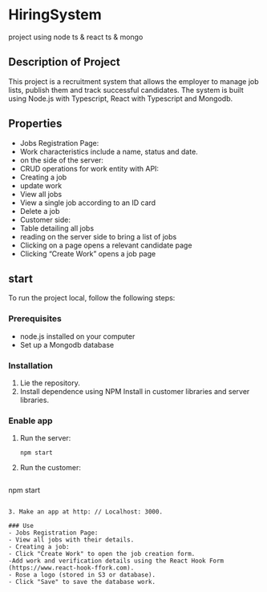 # HiringSystem
project using node ts &amp; react ts &amp; mongo
## Description of Project
This project is a recruitment system that allows the employer to manage job lists, publish them and track successful candidates. The system is built using Node.js with Typescript, React with Typescript and Mongodb.

## Properties
- Jobs Registration Page:
 - Work characteristics include a name, status and date.
- on the side of the server:
 - CRUD operations for work entity with API:
 - Creating a job
 - update work
 - View all jobs
 - View a single job according to an ID card
 - Delete a job
- Customer side:
 - Table detailing all jobs
 - reading on the server side to bring a list of jobs
 - Clicking on a page opens a relevant candidate page
 - Clicking “Create Work” opens a job page

## start
To run the project local, follow the following steps:

### Prerequisites
- node.js installed on your computer
- Set up a Mongodb database

### Installation
1. Lie the repository.
2. Install dependence using NPM Install in customer libraries and server libraries.

### Enable app
1. Run the server:
   ``` cd server
   npm start
   ```
2. Run the customer:
   ```bash
  npm start
  ```

3. Make an app at http: // Localhost: 3000.

### Use
- Jobs Registration Page:
 - View all jobs with their details.
- Creating a job:
 - Click "Create Work" to open the job creation form.
 -Add work and verification details using the React Hook Form (https://www.react-hook-ffork.com).
 - Rose a logo (stored in S3 or database).
 - Click "Save" to save the database work.

